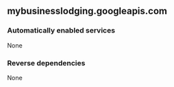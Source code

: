 ## mybusinesslodging.googleapis.com

### Automatically enabled services

None

### Reverse dependencies

None
